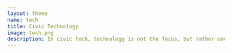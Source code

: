 ```yaml
---
layout: theme
name: tech
title: Civic Technology
image: tech.png
description: In civic tech, technology is not the focus, but rather one of the core skillsets that helps us achieve our goals, which is to open up lines of communication between citizens and government.
---
```

